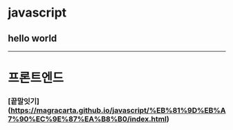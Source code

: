 # javascript
## hello world

----
# 프론트엔드

### [끝말잇기] (https://magracarta.github.io/javascript/%EB%81%9D%EB%A7%90%EC%9E%87%EA%B8%B0/index.html)